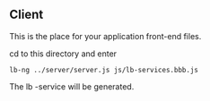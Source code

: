 ## Client

This is the place for your application front-end files.

cd to this directory and enter

`lb-ng ../server/server.js js/lb-services.bbb.js`

The lb -service will be generated.

